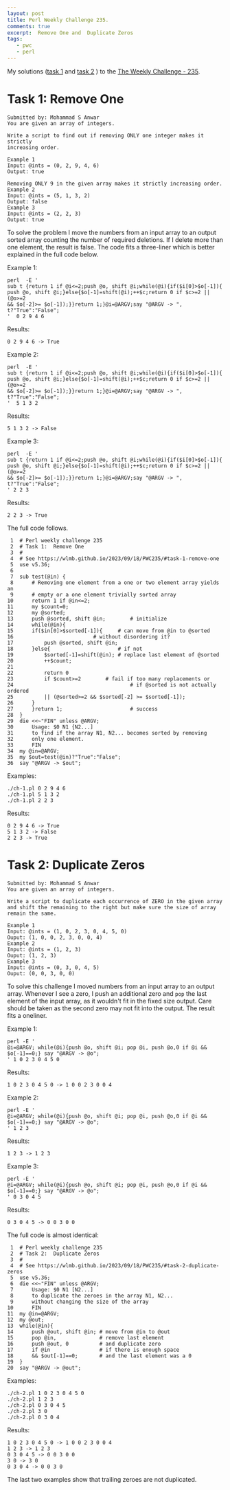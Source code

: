 ```yaml
---
layout: post
title: Perl Weekly Challenge 235.
comments: true
excerpt:  Remove One and  Duplicate Zeros
tags:
   - pwc
   - perl
---
```


My solutions
([task 1](https://github.com/wlmb/perlweeklychallenge-club/blob/master/challenge-235/wlmb/perl/ch-1.pl)
and
[task 2](https://github.com/wlmb/perlweeklychallenge-club/blob/master/challenge-235/wlmb/perl/ch-2.pl)
)
to the  [The Weekly Challenge - 235](https://theweeklychallenge.org/blog/perl-weekly-challenge-235).


# Task 1: Remove One

    Submitted by: Mohammad S Anwar
    You are given an array of integers.
    
    Write a script to find out if removing ONLY one integer makes it strictly
    increasing order.
    
    Example 1
    Input: @ints = (0, 2, 9, 4, 6)
    Output: true
    
    Removing ONLY 9 in the given array makes it strictly increasing order.
    Example 2
    Input: @ints = (5, 1, 3, 2)
    Output: false
    Example 3
    Input: @ints = (2, 2, 3)
    Output: true

To solve the problem I move the numbers from an input array to an
output sorted array counting the number of required deletions. If
I delete more than one element, the result is false. The code fits a
three-liner which is better explained in the full code below.

Example 1:

    perl  -E '
    sub t {return 1 if @i<=2;push @o, shift @i;while(@i){if($i[0]>$o[-1]){
    push @o, shift @i;}else{$o[-1]=shift(@i);++$c;return 0 if $c>=2 || (@o>=2
    && $o[-2]>= $o[-1]);}}return 1;}@i=@ARGV;say "@ARGV -> ", t?"True":"False";
    '  0 2 9 4 6

Results:

    0 2 9 4 6 -> True

Example 2:

    perl  -E '
    sub t {return 1 if @i<=2;push @o, shift @i;while(@i){if($i[0]>$o[-1]){
    push @o, shift @i;}else{$o[-1]=shift(@i);++$c;return 0 if $c>=2 || (@o>=2
    && $o[-2]>= $o[-1]);}}return 1;}@i=@ARGV;say "@ARGV -> ", t?"True":"False";
    '  5 1 3 2

Results:

    5 1 3 2 -> False

Example 3:

    perl  -E '
    sub t {return 1 if @i<=2;push @o, shift @i;while(@i){if($i[0]>$o[-1]){
    push @o, shift @i;}else{$o[-1]=shift(@i);++$c;return 0 if $c>=2 || (@o>=2
    && $o[-2]>= $o[-1]);}}return 1;}@i=@ARGV;say "@ARGV -> ", t?"True":"False";
    ' 2 2 3

Results:

    2 2 3 -> True

The full code follows.

     1  # Perl weekly challenge 235
     2  # Task 1:  Remove One
     3  #
     4  # See https://wlmb.github.io/2023/09/18/PWC235/#task-1-remove-one
     5  use v5.36;
     6  
     7  sub test(@in) {
     8      # Removing one element from a one or two element array yields an
     9      # empty or a one element trivially sorted array
    10      return 1 if @in<=2;
    11      my $count=0;
    12      my @sorted;
    13      push @sorted, shift @in;        # initialize
    14      while(@in){
    15  	if($in[0]>$sorted[-1]){     # can move from @in to @sorted
    16  			            # without disordering it?
    17  	    push @sorted, shift @in;
    18  	}else{                      # if not
    19  	    $sorted[-1]=shift(@in); # replace last element of @sorted
    20  	    ++$count;
    21  
    22  	    return 0
    23  		if $count>=2        # fail if too many replacements or
    24                                      # if @sorted is not actually ordered
    25  		|| (@sorted>=2 && $sorted[-2] >= $sorted[-1]);
    26  	}
    27      }return 1;                      # success
    28  }
    29  die <<~"FIN" unless @ARGV;
    30      Usage: $0 N1 {N2...]
    31      to find if the array N1, N2... becomes sorted by removing
    32      only one element.
    33      FIN
    34  my @in=@ARGV;
    35  my $out=test(@in)?"True":"False";
    36  say "@ARGV -> $out";

Examples:

    ./ch-1.pl 0 2 9 4 6
    ./ch-1.pl 5 1 3 2
    ./ch-1.pl 2 2 3

Results:

    0 2 9 4 6 -> True
    5 1 3 2 -> False
    2 2 3 -> True


# Task 2: Duplicate Zeros

    Submitted by: Mohammad S Anwar
    You are given an array of integers.
    
    Write a script to duplicate each occurrence of ZERO in the given array
    and shift the remaining to the right but make sure the size of array remain the same.
    
    Example 1
    Input: @ints = (1, 0, 2, 3, 0, 4, 5, 0)
    Ouput: (1, 0, 0, 2, 3, 0, 0, 4)
    Example 2
    Input: @ints = (1, 2, 3)
    Ouput: (1, 2, 3)
    Example 3
    Input: @ints = (0, 3, 0, 4, 5)
    Ouput: (0, 0, 3, 0, 0)

To solve this challenge I moved numbers from an input array to
an output array. Whenever I see a zero, I push an
additional zero and `pop` the last element of the input array, as it
wouldn't fit in the fixed size output. Care should be taken as the
second zero may not fit into the output. The result fits a oneliner.

Example 1:

    perl -E '
    @i=@ARGV; while(@i){push @o, shift @i; pop @i, push @o,0 if @i && $o[-1]==0;} say "@ARGV -> @o";
    ' 1 0 2 3 0 4 5 0

Results:

    1 0 2 3 0 4 5 0 -> 1 0 0 2 3 0 0 4

Example 2:

    perl -E '
    @i=@ARGV; while(@i){push @o, shift @i; pop @i, push @o,0 if @i && $o[-1]==0;} say "@ARGV -> @o";
    ' 1 2 3

Results:

    1 2 3 -> 1 2 3

Example 3:

    perl -E '
    @i=@ARGV; while(@i){push @o, shift @i; pop @i, push @o,0 if @i && $o[-1]==0;} say "@ARGV -> @o";
    ' 0 3 0 4 5

Results:

    0 3 0 4 5 -> 0 0 3 0 0

The full code is almost identical:

     1  # Perl weekly challenge 235
     2  # Task 2:  Duplicate Zeros
     3  #
     4  # See https://wlmb.github.io/2023/09/18/PWC235/#task-2-duplicate-zeros
     5  use v5.36;
     6  die <<~"FIN" unless @ARGV;
     7      Usage: $0 N1 [N2...]
     8      to duplicate the zeroes in the array N1, N2...
     9      without changing the size of the array
    10      FIN
    11  my @in=@ARGV;
    12  my @out;
    13  while(@in){
    14      push @out, shift @in; # move from @in to @out
    15      pop @in,              # remove last element
    16      push @out, 0          # and duplicate zero
    17      if @in                # if there is enough space
    18      && $out[-1]==0;       # and the last element was a 0
    19  }
    20  say "@ARGV -> @out";

Examples:

    ./ch-2.pl 1 0 2 3 0 4 5 0
    ./ch-2.pl 1 2 3
    ./ch-2.pl 0 3 0 4 5
    ./ch-2.pl 3 0
    ./ch-2.pl 0 3 0 4

Results:

    1 0 2 3 0 4 5 0 -> 1 0 0 2 3 0 0 4
    1 2 3 -> 1 2 3
    0 3 0 4 5 -> 0 0 3 0 0
    3 0 -> 3 0
    0 3 0 4 -> 0 0 3 0

The last two examples show that trailing zeroes are not duplicated.

